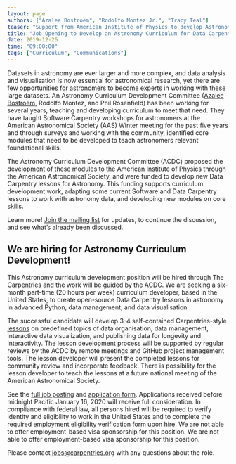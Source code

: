```yaml
---
layout: page
authors: ["Azalee Bostroem", "Rodolfo Montez Jr.", "Tracy Teal"]
teaser: "Support from American Institute of Physics to develop Astronomy curriculum"
title: "Job Opening to Develop an Astronomy Curriculum for Data Carpentry"
date: 2019-12-26
time: "09:00:00"
tags: ["Curriculum", "Communications"]
---
```


Datasets in astronomy are ever larger and more complex, and data analysis and visualisation is now essential for astronomical research, yet there are few opportunities for astronomers to become experts in working with these large datasets. An Astronomy Curriculum Development Committee ([Azalee Bostroem](https://abostroem.wixsite.com/home), Rodolfo Montez, and Phil Rosenfield) has been working for several years, teaching and developing curriculum to meet that need. They have taught Software Carpentry workshops for astronomers at the American Astronomical Society (AAS) Winter meeting for the past five years and through surveys and working with the community, identified core modules that need to be developed to teach astronomers relevant foundational skills. 

The Astronomy Curriculum Development Committee (ACDC) proposed the development of these modules to the American Institute of Physics through the American Astronomical Society, and were funded to develop new Data Carpentry lessons for Astronomy. This funding supports curriculum development work, adapting some current Software and Data Carpentry lessons to work with astronomy data, and developing new modules on core skills. 

Learn more! [Join the mailing list](https://carpentries.topicbox.com/groups/curriculum-astronomy) for updates, to continue the discussion, and see what’s already been discussed. 

## We are hiring for Astronomy Curriculum Development!
 
This Astronomy curriculum development position will be hired through The Carpentries and the work will be guided by the ACDC. We are seeking a six-month part-time (20 hours per week) curriculum developer, based in the United States, to create open-source Data Carpentry lessons in astronomy in advanced Python, data management, and data visualisation.

The successful candidate will develop 3-4 self-contained Carpentries-style [lessons](https://datacarpentry.org/lessons/) on predefined topics of data organisation, data management, interactive data visualization, and publishing data for longevity and interactivity. The lesson development process will be supported by regular reviews by the ACDC by remote meetings and GitHub project management tools. The lesson developer will present the completed lessons for community review and incorporate feedback. There is possibility for the lesson developer to teach the lessons at a future national meeting of the American Astronomical Society.

See the [full job posting](https://carpentries.org/astronomy-curriculum-developer/) and [application form](http://bit.ly/DCAstroApp). Applications received before midnight Pacific January 16, 2020 will receive full consideration. In compliance with federal law, all persons hired will be required to verify identity and eligibility to work in the United States and to complete the required employment eligibility verification form upon hire. We are not able to offer employment-based visa sponsorship for this position. We are not able to offer employment-based visa sponsorship for this position.

Please contact [jobs@carpentries.org](mailto:jobs@carpentries.org) with any questions about the role.





